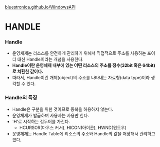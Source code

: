 [bluestronica.github.io/WindowsAPI](https://bluestronica.github.io/WindowsAPI)


# HANDLE


### Handle
- 운영체제는 리소스를 안전하게 관리하기 위해서 직접적으로 주소를 사용하는 포이터 대신 Handle이라는 개념을 사용한다.
- **Handle이란 운영체제 내부에 있는 어떤 리소스의 주소를 정수(32bit 혹은 64bit)로 치환한 값이다.**
- 따라서, Handle이란 개체(object)의 주소를 나타내는 자료형(data type)이라 생각할 수 있다.

### Handle의 특징
- Handle은 구분을 위한 것이므로 중복을 허용하지 않는다.
- 운영체제가 발급하며 사용자는 사용만 한다.
- 'H'로 시작하는 접두어를 가진다.
  - HCURSOR(마우스 커서), HICON(아이콘), HWND(윈도우)
- 운영체제는 Handle Table에 리소스의 주소와 Handle의 값을 저장해서 관리하고 있다.
